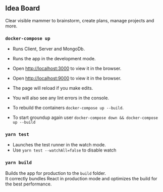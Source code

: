 ## Idea Board
Clear visible mammer to brainstorm, create plans, manage projects and more.

### `docker-compose up`

 - Runs Client, Server and MongoDb.
 - Runs the app in the development mode.
 - Open [http://localhost:3000](http://localhost:3000) to view it in the browser.
 - Open [http://localhost:9000](http://localhost:9000/ideas) to view it in the browser.
 - The page will reload if you make edits.
 - You will also see any lint errors in the console.

 - To rebuild the containers `docker-compose up --build`.
 - To start groundup again user `docker-compose down && docker-compose up --build`

### `yarn test`

 - Launches the test runner in the watch mode.
 - Use `yarn test --watchAll=false` to disable watch

### `yarn build`

Builds the app for production to the `build` folder.<br>
It correctly bundles React in production mode and optimizes the build for the best performance.
